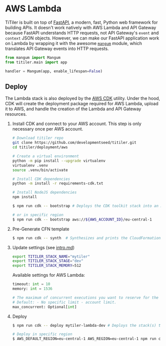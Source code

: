 # AWS Lambda

TiTiler is built on top of [FastAPI](https://github.com/tiangolo/fastapi), a modern, fast, Python web framework for building APIs. It doesn't work natively with AWS Lambda and API Gateway because FastAPI understands HTTP requests, not API Gateway's `event` and `context` JSON objects. However, we can make our FastAPI application work on Lambda by wrapping it with the awesome [`mangum`](https://github.com/erm/mangum) module, which translates API Gateway events into HTTP requests.

```python
from mangum import Mangum
from titiler.main import app

handler = Mangum(app, enable_lifespan=False)
```

## Deploy

The Lambda stack is also deployed by the [AWS CDK](https://aws.amazon.com/cdk/) utility. Under the hood, CDK will create the deployment package required for AWS Lambda, upload it to AWS, and handle the creation of the Lambda and API Gateway resources.

1. Install CDK and connect to your AWS account. This step is only necessary once per AWS account.

    ```bash
    # Download titiler repo
    git clone https://github.com/developmentseed/titiler.git
    cd titiler/deployment/aws

    # Create a virtual environment
    python -m pip install --upgrade virtualenv
    virtualenv .venv
    source .venv/bin/activate

    # Install CDK dependencies
    python -m install -r requirements-cdk.txt

    # Install NodeJS dependencies
    npm install

    $ npm run cdk -- bootstrap # Deploys the CDK toolkit stack into an AWS environment

    # or in specific region
    $ npm run cdk -- bootstrap aws://${AWS_ACCOUNT_ID}/eu-central-1
    ```

2. Pre-Generate CFN template

    ```bash
    $ npm run cdk -- synth  # Synthesizes and prints the CloudFormation template for this stack
    ```

3. Update settings (see [intro.md](intro.md))

    ```bash
    export TITILER_STACK_NAME="mytiler"
    export TITILER_STACK_STAGE="dev"
    export TITILER_STACK_MEMORY=512
    ```

    Available settings for AWS Lambda:

    ```python
    timeout: int = 10
    memory: int = 1536

    # The maximum of concurrent executions you want to reserve for the function.
    # Default: - No specific limit - account limit.
    max_concurrent: Optional[int]
    ```

4. Deploy

    ```bash
    $ npm run cdk -- deploy mytiler-lambda-dev # Deploys the stack(s) titiler-lambda-dev in cdk/app.py

    # Deploy in specific region
    $ AWS_DEFAULT_REGION=eu-central-1 AWS_REGION=eu-central-1 npm run cdk -- deploy mytiler-lambda-dev
    ```
